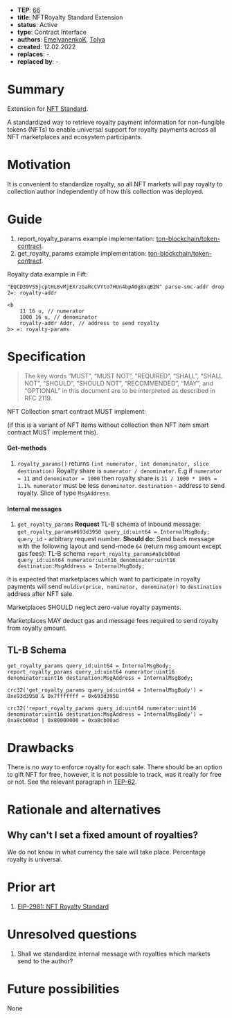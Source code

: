 - **TEP**: [66](https://github.com/ton-blockchain/TEPs/pull/6)
- **title**: NFTRoyalty Standard Extension
- **status**: Active
- **type**: Contract Interface
- **authors**: [EmelyanenkoK](https://github.com/EmelyanenkoK), [Tolya](https://github.com/tolya-yanot)
- **created**: 12.02.2022
- **replaces**: -
- **replaced by**: -

# Summary

Extension for [NFT Standard](https://github.com/ton-blockchain/TIPs/issues/62).

A standardized way to retrieve royalty payment information for non-fungible tokens (NFTs) to enable universal support for royalty payments across all NFT marketplaces and ecosystem participants.

# Motivation

It is convenient to standardize royalty, so all NFT markets will pay royalty to collection author independently of how this collection was deployed.

# Guide

1. report_royalty_params example implementation: [ton-blockchain/token-contract](https://github.com/ton-blockchain/token-contract/blob/2c13d3ef61ca4288293ad65bf0cfeaed83879b93/nft/nft-collection.fc#L58-L68).
2. get_royalty_params example implementation: [ton-blockchain/token-contract](https://github.com/ton-blockchain/token-contract/blob/2c13d3ef61ca4288293ad65bf0cfeaed83879b93/nft/nft-collection.fc#L149-L153).

Royalty data example in Fift:
```
"EQCD39VS5jcptHL8vMjEXrzGaRcCVYto7HUn4bpAOg8xqB2N" parse-smc-addr drop 2=: royalty-addr

<b
    11 16 u, // numerator
    1000 16 u, // denominator
    royalty-addr Addr, // address to send royalty
b> =: royalty-params
```

# Specification

> The key words “MUST”, “MUST NOT”, “REQUIRED”, “SHALL”, “SHALL NOT”, “SHOULD”, “SHOULD NOT”, “RECOMMENDED”, “MAY”, and “OPTIONAL” in this document are to be interpreted as described in RFC 2119.

NFT Collection smart contract MUST implement:

(if this is a variant of NFT items without collection then NFT item smart contract MUST implement this).

#### Get-methods
1. `royalty_params()` returns `(int numerator, int denominator, slice destination)`
   Royalty share is `numerator / denominator`.
   E.g if `numerator = 11` and `denominator = 1000` then royalty share is `11 / 1000 * 100% = 1.1%`.
   `numerator` must be less `denominator`.
   `destination` - address to send royalty. Slice of type `MsgAddress`.

#### Internal messages
1. `get_royalty_params`
   **Request**
   TL-B schema of inbound message:
   `get_royalty_params#693d3950 query_id:uint64 = InternalMsgBody;`
   `query_id` - arbitrary request number.
   **Should do:**
   Send back message with the following layout and send-mode `64` (return msg amount except gas fees):
   TL-B schema `report_royalty_params#a8cb00ad query_id:uint64 numerator:uint16 denominator:uint16 destination:MsgAddress = InternalMsgBody;`

It is expected that marketplaces which want to participate in royalty payments will send `muldiv(price, nominator, denominator)` to `destination` address after NFT sale.

Marketplaces SHOULD neglect zero-value royalty payments.

Marketplaces MAY deduct gas and message fees required to send royalty from royalty amount.

## TL-B Schema
```
get_royalty_params query_id:uint64 = InternalMsgBody;
report_royalty_params query_id:uint64 numerator:uint16 denominator:uint16 destination:MsgAddress = InternalMsgBody;
```

`crc32('get_royalty_params query_id:uint64 = InternalMsgBody') = 0xe93d3950 & 0x7fffffff = 0x693d3950`

`crc32('report_royalty_params query_id:uint64 numerator:uint16 denominator:uint16 destination:MsgAddress = InternalMsgBody') = 0xa8cb00ad | 0x80000000 = 0xa8cb00ad`

# Drawbacks

There is no way to enforce royalty for each sale. There should be an option to gift NFT for free, however, it is not possible to track, was it really for free or not. See the relevant paragraph in [TEP-62](https://github.com/ton-blockchain/TEPs/blob/master/text/0062-nft-standard.md#why-are-there-no-obligatory-royalties-to-the-author-from-all-sales).

# Rationale and alternatives

## Why can't I set a fixed amount of royalties?
We do not know in what currency the sale will take place. Percentage royalty is universal.

# Prior art

1. [EIP-2981: NFT Royalty Standard](https://eips.ethereum.org/EIPS/eip-2981)

# Unresolved questions

1. Shall we standardize internal message with royalties which markets send to the author?

# Future possibilities

None
